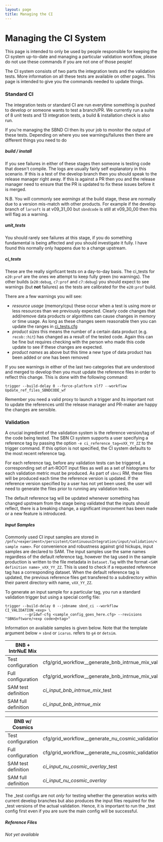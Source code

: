 ```yaml
---
layout: page
title: Managing the CI
---
```


# Managing the CI System

This page is intended to only be used by people responsible for keeping the CI system up-to-date and managing a particular validation workflow, please do not use these commands if you are not one of those people! 

The CI system consists of two parts the integration tests and the validation tests. More information on all these tests are available on other pages. This page is intended to give you the commands needed to update things.

### Standard CI

The integration tests or standard CI are run everytime something is pushed to develop or someone wants to test a branch/PR. We currently run a suite of 8 unit tests and 13 integration tests, a build & installation check is also run. 

If you're managing the SBND CI then its your job to monitor the output of these tests. Depending on where you see warnings/failures then there are different things you need to do

##### build / install
If you see failures in either of these stages then someone is testing code that doesn't compile. The logs are usually fairly self explanatory in this scenario. If this is a test of the develop branch then you should speak to the release manager right away. If this is against a PR then you and the release manager need to ensure that the PR is updated to fix these issues before it is merged.

N.B. You will commonly see *warnings* at the build stage, these are normally due to a version mis-match with other products. For example if the develop branch of `larsoft` is at v09_31_00 but `sbndcode` is still at v09_30_00 then this will flag as a warning. 

##### unit_tests
You should rarely see failures at this stage, if you do something fundamental is being affected and you should investigate it fully. I have found this normally only happens due to a change upstream.

##### ci_tests
These are the really signficant tests on a day-to-day basis. The ci_tests for `e20:prof` are the ones we attempt to keep fully green (no warnings). The other builds (`e20:debug`, `c7:prof` and `c7:debug`) you should expect to see warnings (but **not** failures) as the tests are calibrated for the `e20:prof` build.

There are a few warnings you will see:
- *resource usage* (memory/cpu) these occur when a test is using more or less resources than we previously expected. Clearly code changes that add/remove data products or algorithms can cause changes in memory or time usage. As long as these changes seem reasonable then you can update the ranges in [ci_tests.cfg](https://github.com/SBNSoftware/sbndcode/blob/develop/test/ci/ci_tests.cfg)
- *product sizes* this means the number of a certain data product (e.g. `recob::hit`) has changed as a result of the tested code. Again this can be fine but requires checking with the person who made this code update to see if these changes are expected.
- *product names* as above but this time a new type of data product has been added or one has been removed

If you see warnings in either of the last two categories that are understood and merged to develop then you must update the reference files in order to reflect this change. This is done with the following command:

```
trigger --build-delay 0 --force-platform slf7 --workflow Update_ref_files_SBNDCODE_wf
```

Remember you need a valid proxy to launch a trigger and its important not to update the references until the release manager and PR-maker are happy the changes are sensible.

### Validation 
A crucial ingredient of the validation system is the reference version/tag of the code being tested. The SBN CI system supports a user specifying a reference tag by passing the option `-e ci_reference_tag=vXX_YY_ZZ` to the trigger command. If this option is not specified, the CI system defaults to the most recent reference tag.

For each reference tag, before any validation tests can be triggered, a corresponding set of art-ROOT input files as well as a set of histograms for each validation metric must be produced. As part of `sbnci` RM, these files will be produced each time the reference version is updated. If the reference version specified by a user has not yet been used, the user will need to generate the files prior to running any validation tests. 

The default reference tag will be updated whenever something has changed upstream from the stage being validated that the inputs should reflect, there is a breaking change, a significant improvment has been made or a new feature is introduced.

##### Input Samples
Commonly used CI input samples are stored in `/pnfs/<experiment>/persistent/ContinuousIntegration/input/validation/<sample name>`. For convenience and robustness against grid hickups, input samples are declared to SAM. The input samples use the same names regardless of the default reference tag, however the tag used in the sample production is written to the file metadata in `Dataset.Tag` with the format `<SAM definition name>_vXX_YY_ZZ`. This is used to check if a requested reference tag has a corresponding dataset. When the default reference tag is updated, the previous reference files get transfered to a subdirectory within their parent directory with name, `vXX_YY_ZZ`. 

To generate an input sample for a particular tag, you run a standard validation trigger but using a special config file:
  ```
  trigger --build-delay 0 --jobname sbnd_ci --workflow CI_VALIDATION_<exp> \
           --gridwf-cfg <sample_config_goes_here.cfg> --revisions "SBNSoftware/<exp code>@<tag>"
  ```
  
Information on available samples is given below. Note that the template argument below <exp> = `sbnd` or `icarus`. <stage> refers to `g4` or `detsim`.
  
  |   BNB + IntrNuE Mix |                                                                             | 
  | ------------------- | --------------------------------------------------------------------------- |
  | Test configuration  | cfg/grid_workflow_<exp>_generate_bnb_intrnue_mix_validation_sample_test.cfg |
  | Full configuration  | cfg/grid_workflow_<exp>_generate_bnb_intrnue_mix_validation_sample.cfg      |
  | SAM test definition | <exp>_ci_input_bnb_intrnue_mix_<stage>_test                                 |
  | SAM full definition | <exp>_ci_input_bnb_intrnue_mix_<stage>                                      |
  
  | BNB w/ Cosmics      |                                                                       |
  | ------------------- | --------------------------------------------------------------------- |
  | Test configuration  | cfg/grid_workflow_<exp>_generate_nu_cosmic_validation_sample_test.cfg |
  | Full configuration  | cfg/grid_workflow_<exp>_generate_nu_cosmic_validation_sample.cfg      |
  | SAM test definition | <exp>_ci_input_nu_cosmic_overlay_<stage>_test                         |
  | SAM full definition | <exp>_ci_input_nu_cosmic_overlay_<stage>                              |
  
  The \_test configs are not *only* for testing whether the generation works with current develop branches but also produces the input files required for the \_test versions of the actual validation. Hence, it is important to run the \_test config first even if you are sure the main config will be successful.

##### Reference Files
*Not yet available*
